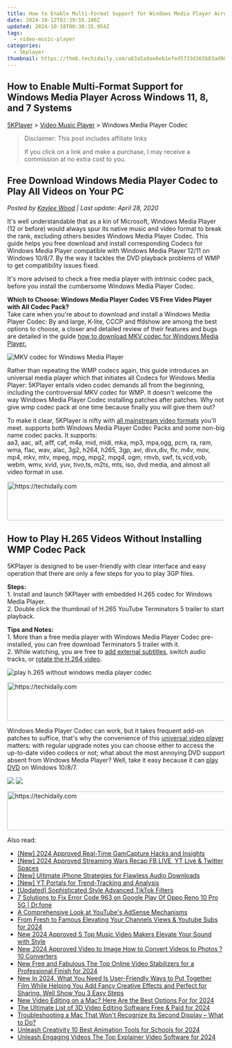 ```yaml
---
title: How to Enable Multi-Format Support for Windows Media Player Across Windows 11, 8, and 7 Systems
date: 2024-10-12T02:39:55.186Z
updated: 2024-10-18T00:38:35.954Z
tags:
  - video-music-player
categories:
  - 5kplayer
thumbnail: https://thmb.techidaily.com/a63a5a9ae6eb1efed5733d165b83ad90e6d4d9274b455dfd2cda566223079352.jpg
---
```


## How to Enable Multi-Format Support for Windows Media Player Across Windows 11, 8, and 7 Systems

[5KPlayer](https://tools.techidaily.com/5kplayer/products/) \> [Video Music Player](https://tools.techidaily.com/5kplayer/video-music-player/) \> Windows Media Player Codec

>  Disclaimer: This post includes affiliate links
>
>  If you click on a link and make a purchase, I may receive a commission at no extra cost to you.
>

## Free Download Windows Media Player Codec to Play All Videos on Your PC

 _Posted by [Kaylee Wood](https://www.quora.com/profile/Amanda-Hu-21) | Last update: April 28, 2020_

It's well understandable that as a kin of Microsoft, Windows Media Player (12 or before) would always spur its native music and video format to break the rank, excluding others besides Windows Media Player Codec. This guide helps you free download and install corresponding Codecs for Windows Media Player compatible with Windows Media Player 12/11 on Windows 10/8/7\. By the way it tackles the DVD playback problems of WMP to get compatibility issues fixed.

It's more advised to check a free media player with intrinsic codec pack, before you install the cumbersome Windows Media Player Codec.

**Which to Choose: Windows Media Player Codec VS Free Video Player with All Codec Pack?**  
Take care when you're about to download and install a Windows Media Player Codec: By and large, K-lite, CCCP and ffdshow are among the best options to choose, a closer and detailed review of their features and bugs are detailed in the guide [how to download MKV codec for Windows Media Player.](https://tools.techidaily.com/5kplayer/video-music-player/)

![MKV codec for Windows Media Player](https://www.5kplayer.com/video-music-player/img/h.265player.jpg) 

Rather than repeating the WMP codecs again, this guide introduces an universal media player which that initiates all Codecs for Windows Media Player: 5KPlayer entails video codec demands all from the beginning, including the controversial MKV codec for WMP. It doesn't welcome the way Windows Media Player Codec installing patches after patches. Why not give wmp codec pack at one time because finally you will give them out?

To make it clear, 5KPlayer is nifty with [all mainstream video formats](https://tools.techidaily.com/5kplayer/video-music-player/) you'll meet. supports both Windows Media Player Codec Packs and some non-big name codec packs. It supports:  
aa3, aac, aif, aiff, caf, m4a, mid, midi, mka, mp3, mpa,ogg, pcm, ra, ram, wma, flac, wav, alac, 3g2, h264, h265, 3gp, avi, divx,div, flv, m4v, mov, mp4, mkv, mtv, mpeg, mpg, mpg2, mpg4, ogm, rmvb, swf, ts,vcd,vob, webm, wmv, xvid, yuv, tivo,ts, m2ts, mts, iso, dvd media, and almost all video format in use. 

<!-- affiliate ads begin -->
<a href="https://aligracehair.sjv.io/c/5597632/2047411/19272" target="_top" id="2047411">
  <img src="//a.impactradius-go.com/display-ad/19272-2047411" border="0" alt="https://techidaily.com" width="728" height="90"/>
</a>
<img height="0" width="0" src="https://aligracehair.sjv.io/i/5597632/2047411/19272" style="position:absolute;visibility:hidden;" border="0" />
<!-- affiliate ads end -->

## How to Play H.265 Videos Without Installing WMP Codec Pack

5KPlayer is designed to be user-friendly with clear interface and easy operation that there are only a few steps for you to play 3GP files.

**Steps:**  
 1\. Install and launch 5KPlayer with embedded H.265 codec for Windows Media Player.  
 2\. Double click the thumbnail of H.265 YouTube Terminators 5 trailer to start playback.

**Tips and Notes:**  
 1\. More than a free media player with Windows Media Player Codec pre-installed, you can free download Terminators 5 trailer with it.   
 2\. While watching, you are free to [add external subtitles](https://tools.techidaily.com/5kplayer/video-music-player/), switch audio tracks, or [rotate the H.264 video](https://tools.techidaily.com/5kplayer/video-music-player/).

![play h.265 without windows media player codec](https://www.5kplayer.com/video-music-player/img/5kplayer-freeaacplayer-yxt-030601.jpg) 

<!-- affiliate ads begin -->
<a href="https://ephamedtechinc.pxf.io/c/5597632/2137207/26400" target="_top" id="2137207">
  <img src="//a.impactradius-go.com/display-ad/26400-2137207" border="0" alt="https://techidaily.com" width="728" height="90"/>
</a>
<img height="0" width="0" src="https://ephamedtechinc.pxf.io/i/5597632/2137207/26400" style="position:absolute;visibility:hidden;" border="0" />
<!-- affiliate ads end -->

Windows Media Player Codec can work, but it takes frequent add-on patches to suffice, that's why the convenience of this [universal video player](https://tools.techidaily.com/5kplayer/video-music-player/) matters: with regular upgrade notes you can choose either to access the up-to-date video codecs or not; what about the most annoying DVD support absent from Windows Media Player? Well, take it easy because it can [play DVD](https://tools.techidaily.com/5kplayer/video-music-player/) on Windows 10/8/7.

[![](https://www.5kplayer.com/video-music-player/../button/freedownwhitewin.png)](https://tools.techidaily.com/5kplayer/products/) [![](https://www.5kplayer.com/video-music-player/../button/freedownwhitemac.png)](https://tools.techidaily.com/5kplayer/products/)

<!-- affiliate ads begin -->
<a href="https://aidotcom.pxf.io/c/5597632/2134499/19576" target="_top" id="2134499">
  <img src="//a.impactradius-go.com/display-ad/19576-2134499" border="0" alt="https://techidaily.com" width="600" height="90"/>
</a>
<img height="0" width="0" src="https://aidotcom.pxf.io/i/5597632/2134499/19576" style="position:absolute;visibility:hidden;" border="0" />
<!-- affiliate ads end -->

<ins class="adsbygoogle"
     style="display:block"
     data-ad-format="autorelaxed"
     data-ad-client="ca-pub-7571918770474297"
     data-ad-slot="1223367746"></ins>

<ins class="adsbygoogle"
     style="display:block"
     data-ad-client="ca-pub-7571918770474297"
     data-ad-slot="8358498916"
     data-ad-format="auto"
     data-full-width-responsive="true"></ins>

<span class="atpl-alsoreadstyle">Also read:</span>
<div><ul>
<li><a href="https://screen-mirroring-recording.techidaily.com/new-2024-approved-real-time-gamcapture-hacks-and-insights/"><u>[New] 2024 Approved Real-Time GamCapture Hacks and Insights</u></a></li>
<li><a href="https://youtube-data.techidaily.com/024-approved-streaming-wars-recap-fb-live-yt-live-and-twitter-spaces/"><u>[New] 2024 Approved Streaming Wars Recap FB LIVE, YT Live & Twitter Spaces</u></a></li>
<li><a href="https://some-approaches.techidaily.com/new-ultimate-iphone-strategies-for-flawless-audio-downloads/"><u>[New] Ultimate iPhone Strategies for Flawless Audio Downloads</u></a></li>
<li><a href="https://facebook-video-share.techidaily.com/new-yt-portals-for-trend-tracking-and-analysis/"><u>[New] YT Portals for Trend-Tracking and Analysis</u></a></li>
<li><a href="https://fox-access.techidaily.com/updated-sophisticated-style-advanced-tiktok-filters/"><u>[Updated] Sophisticated Style Advanced TikTok Filters</u></a></li>
<li><a href="https://howto.techidaily.com/7-solutions-to-fix-error-code-963-on-google-play-of-oppo-reno-10-pro-5g-drfone-by-drfone-fix-android-problems-fix-android-problems/"><u>7 Solutions to Fix Error Code 963 on Google Play Of Oppo Reno 10 Pro 5G | Dr.fone</u></a></li>
<li><a href="https://youtube-videos.techidaily.com/a-comprehensive-look-at-youtubes-adsense-mechanisms/"><u>A Comprehensive Look at YouTube's AdSense Mechanisms</u></a></li>
<li><a href="https://youtube-docs.techidaily.com/fresh-to-famous-elevating-your-channels-views-and-youtube-subs-for-2024/"><u>From Fresh to Famous Elevating Your Channels Views & Youtube Subs for 2024</u></a></li>
<li><a href="https://video-creation-software.techidaily.com/new-2024-approved-s-top-music-video-makers-elevate-your-sound-with-style/"><u>New 2024 Approved S Top Music Video Makers Elevate Your Sound with Style</u></a></li>
<li><a href="https://video-creation-software.techidaily.com/new-2024-approved-video-to-image-how-to-convert-videos-to-photos-10-converters/"><u>New 2024 Approved Video to Image How to Convert Videos to Photos ? 10 Converters</u></a></li>
<li><a href="https://video-creation-software.techidaily.com/new-free-and-fabulous-the-top-online-video-stabilizers-for-a-professional-finish-for-2024/"><u>New Free and Fabulous The Top Online Video Stabilizers for a Professional Finish for 2024</u></a></li>
<li><a href="https://video-creation-software.techidaily.com/new-in-2024-what-you-need-is-user-friendly-ways-to-put-together-film-while-helping-you-add-fancy-creative-effects-and-perfect-for-sharing-well-show-you-3-ea/"><u>New In 2024, What You Need Is User-Friendly Ways to Put Together Film While Helping You Add Fancy Creative Effects and Perfect for Sharing. Well Show You 3 Easy Steps</u></a></li>
<li><a href="https://video-creation-software.techidaily.com/new-video-editing-on-a-mac-here-are-the-best-options-for-for-2024/"><u>New Video Editing on a Mac? Here Are the Best Options For for 2024</u></a></li>
<li><a href="https://video-creation-software.techidaily.com/the-ultimate-list-of-3d-video-editing-software-free-and-paid-for-2024/"><u>The Ultimate List of 3D Video Editing Software Free & Paid for 2024</u></a></li>
<li><a href="https://tech-recovery.techidaily.com/1722876405665-troubleshooting-a-mac-that-wont-recognize-its-second-display-what-to-do/"><u>Troubleshooting a Mac That Won't Recognize Its Second Display – What to Do?</u></a></li>
<li><a href="https://video-creation-software.techidaily.com/unleash-creativity-10-best-animation-tools-for-schools-for-2024/"><u>Unleash Creativity 10 Best Animation Tools for Schools for 2024</u></a></li>
<li><a href="https://video-creation-software.techidaily.com/unleash-engaging-videos-the-top-explainer-video-software-for-2024/"><u>Unleash Engaging Videos The Top Explainer Video Software for 2024</u></a></li>
</ul></div>

